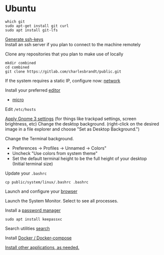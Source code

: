 # Ubuntu

```
which git
sudo apt-get install git curl 
sudo apt install git-lfs
```

[Generate ssh-keys](../terminal/ssh.md)  
Install an ssh server if you plan to connect to the machine remotely  

Clone any repositories that you plan to make use of locally

```
mkdir combined
cd combined
git clone https://gitlab.com/charlesbrandt/public.git
```

If the system requires a static IP, configure now: [network](../network.md)

Install your preferred [editor](../editors/)  
  - [micro](../editors/micro/index.md)

Edit `/etc/hosts`

[Apply Gnome 3 settings](window-managers/gnome3.md) (for things like trackpad settings, screen brightness, etc)
Change the desktop background. (right-click on the desired image in a file explorer and choose "Set as Desktop Background.")

Change the Terminal background.   
  - Preferences -> Profiles -> Unnamed -> Colors"  
  - Uncheck "Use colors from system theme"  
  - Set the default terminal height to be the full height of your desktop  
    (Initial terminal size)

Update your `.bashrc`

```
cp public/system/linux/.bashrc .bashrc
```

Launch and configure your [browser](../browsers.md)  

Launch the System Monitor. Select to see all processes.  

Install a [password manager](../password-manager.md)

```
sudo apt install keepassxc
```

Search utilities
[search](../search.md)

Install [Docker / Docker-compose](../virtualization/docker.md)  

[Install other applications, as needed.](../applications.md)


